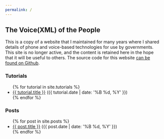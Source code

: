 ```yaml
---
permalink: /
---
```


## The Voice(XML) of the People

This is a copy of a website that I maintained for many years where I shared details of phone and voice-based technologies for use by governments. This site is no longer active, and the content is retained here in the hope that it will be useful to others. The source code for this website [can be found on Github](https://github.com/mheadd/voiceingov.org).

### Tutorials

<ul>
  {% for tutorial in site.tutorials %}
    <li>
      <a href="{{ tutorial.url }}">{{ tutorial.title }}</a> ({{ tutorial.date | date: '%B %d, %Y' }})
    </li>
  {% endfor %}
</ul>


### Posts

<ul>
  {% for post in site.posts %}
    <li>
      <a href="{{ post.url }}">{{ post.title }}</a> ({{ post.date | date: '%B %d, %Y' }})
    </li>
  {% endfor %}
</ul>
